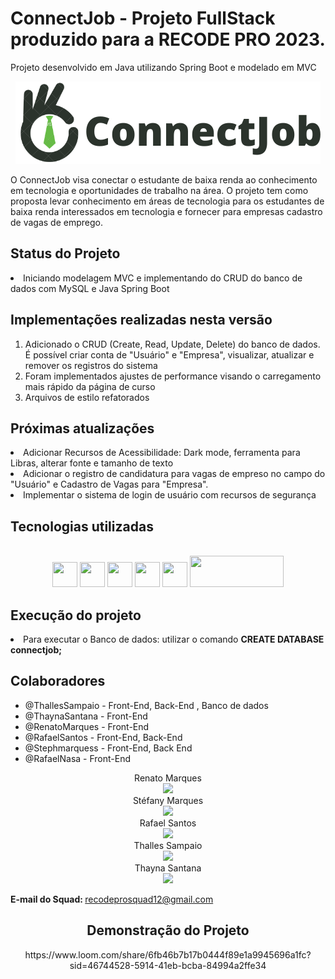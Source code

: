 #  ConnectJob - Projeto FullStack produzido para a RECODE PRO 2023.
Projeto desenvolvido em Java utilizando Spring Boot e modelado em MVC

<div align="center">
<img src="https://github.com/Squad12Rcd/squad12/blob/1b0d9a13ed050a50b096b333abccd234003da010/img/2.png">
</div>

<p> O ConnectJob visa conectar o estudante de baixa renda ao conhecimento em tecnologia e oportunidades de trabalho na área.
O projeto tem como proposta levar conhecimento em áreas de tecnologia para os estudantes de baixa renda interessados em tecnologia e fornecer para empresas cadastro de vagas de emprego. 
</p>
    
<h2> Status do Projeto</h2>

<li> Iniciando modelagem MVC e implementando do CRUD do banco de dados com MySQL e Java Spring Boot </strong> </li>

<h2> Implementações realizadas nesta versão </h2>
<ol>
<li> Adicionado o CRUD (Create, Read, Update, Delete) do banco de dados. É possível criar conta de "Usuário" e "Empresa", visualizar, atualizar e remover os registros do sistema </li>
<li> Foram implementados ajustes de performance visando o carregamento mais rápido da página de curso </li>
<li> Arquivos de estilo refatorados </li>
</ol>

<h2> Próximas atualizações </h2>

  <li> Adicionar Recursos de Acessibilidade: Dark mode, ferramenta para Libras, alterar fonte e tamanho de texto </li>  
  <li> Adicionar o registro de candidatura para vagas de empreso no campo do "Usuário" e Cadastro de Vagas para "Empresa". </li>
  <li> Implementar o sistema de login de usuário com recursos de segurança</li>
</ol>

<h2>Tecnologias utilizadas </h2>

<div style="display: inline_block" align="center"><br>
<img src="https://cdn.jsdelivr.net/gh/devicons/devicon/icons/html5/html5-plain.svg" width="40" height="40"/>
<img src="https://cdn.jsdelivr.net/gh/devicons/devicon/icons/css3/css3-plain.svg" width="40" height="40"/>
<img src="https://cdn.jsdelivr.net/gh/devicons/devicon/icons/javascript/javascript-plain.svg" width="40" height="40"/>
<img src="https://cdn.jsdelivr.net/gh/devicons/devicon/icons/mysql/mysql-original.svg" width="40" height="40"/>
<img src="https://upload.wikimedia.org/wikipedia/commons/thumb/b/b2/Bootstrap_logo.svg/512px-Bootstrap_logo.svg.png" width="40" height="40" /> 
<img src="https://upload.wikimedia.org/wikipedia/commons/4/44/Spring_Framework_Logo_2018.svg" width="150" height="50" /> 
</div>

<h2> Execução do projeto </h2>

<li> Para executar o Banco de dados: utilizar o comando <strong> CREATE DATABASE connectjob; </strong> </li>


<h2> Colaboradores </h2>
<ul>
  <li> @ThallesSampaio - Front-End, Back-End , Banco de dados </li>
  <li> @ThaynaSantana - Front-End </li>
  <li> @RenatoMarques - Front-End </li>
  <li> @RafaelSantos - Front-End, Back-End </li>
  <li> @Stephmarquess - Front-End, Back End </li>
  <li> @RafaelNasa - Front-End </li>
</ul>
<div align="center"> 

Renato Marques <br> <a href="https://www.linkedin.com/in/RenatoMarquesDavid" target="_blank"><img src="https://img.shields.io/badge/-LinkedIn-%230077B5?style=for-the-badge&logo=linkedin&logoColor=white" target="_blank"></a> <br>
Stéfany Marques <br> <a href="https://www.linkedin.com/in/stéfany-marques-4390a0281" target="_blank"><img src="https://img.shields.io/badge/-LinkedIn-%230077B5?style=for-the-badge&logo=linkedin&logoColor=white" target="_blank"></a> <br>
Rafael Santos <br> <a href="https://www.linkedin.com/in/rafael-dos-santos-433950267" target="_blank"><img src="https://img.shields.io/badge/-LinkedIn-%230077B5?style=for-the-badge&logo=linkedin&logoColor=white" target="_blank"></a> <br>
Thalles Sampaio <br> <a href="https://www.linkedin.com/in/thallessampaio" target="_blank"><img src="https://img.shields.io/badge/-LinkedIn-%230077B5?style=for-the-badge&logo=linkedin&logoColor=white" target="_blank"></a> <br>
Thayna Santana <br> <a href=" https://www.linkedin.com/in/thayss/" target="_blank"><img src="https://img.shields.io/badge/-LinkedIn-%230077B5?style=for-the-badge&logo=linkedin&logoColor=white" target="_blank"></a><br>

</div>

<strong> E-mail do Squad: </strong> recodeprosquad12@gmail.com

<div align="center">
    <h2> Demonstração do Projeto </h2>
https://www.loom.com/share/6fb46b7b17b0444f89e1a9945696a1fc?sid=46744528-5914-41eb-bcba-84994a2ffe34
</div>
